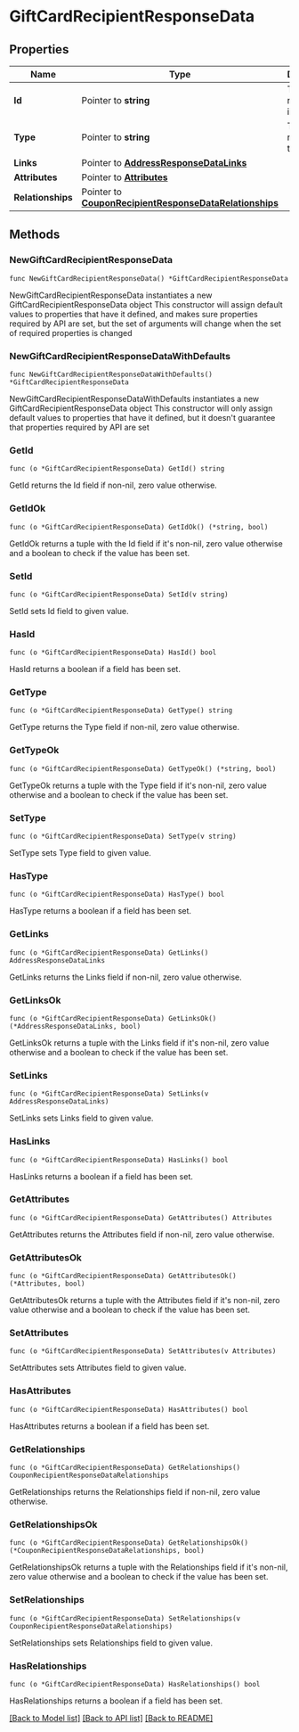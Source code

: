 # GiftCardRecipientResponseData

## Properties

Name | Type | Description | Notes
------------ | ------------- | ------------- | -------------
**Id** | Pointer to **string** | The resource&#39;s id | [optional] 
**Type** | Pointer to **string** | The resource&#39;s type | [optional] 
**Links** | Pointer to [**AddressResponseDataLinks**](AddressResponseDataLinks.md) |  | [optional] 
**Attributes** | Pointer to [**Attributes**](Attributes.md) |  | [optional] 
**Relationships** | Pointer to [**CouponRecipientResponseDataRelationships**](CouponRecipientResponseDataRelationships.md) |  | [optional] 

## Methods

### NewGiftCardRecipientResponseData

`func NewGiftCardRecipientResponseData() *GiftCardRecipientResponseData`

NewGiftCardRecipientResponseData instantiates a new GiftCardRecipientResponseData object
This constructor will assign default values to properties that have it defined,
and makes sure properties required by API are set, but the set of arguments
will change when the set of required properties is changed

### NewGiftCardRecipientResponseDataWithDefaults

`func NewGiftCardRecipientResponseDataWithDefaults() *GiftCardRecipientResponseData`

NewGiftCardRecipientResponseDataWithDefaults instantiates a new GiftCardRecipientResponseData object
This constructor will only assign default values to properties that have it defined,
but it doesn't guarantee that properties required by API are set

### GetId

`func (o *GiftCardRecipientResponseData) GetId() string`

GetId returns the Id field if non-nil, zero value otherwise.

### GetIdOk

`func (o *GiftCardRecipientResponseData) GetIdOk() (*string, bool)`

GetIdOk returns a tuple with the Id field if it's non-nil, zero value otherwise
and a boolean to check if the value has been set.

### SetId

`func (o *GiftCardRecipientResponseData) SetId(v string)`

SetId sets Id field to given value.

### HasId

`func (o *GiftCardRecipientResponseData) HasId() bool`

HasId returns a boolean if a field has been set.

### GetType

`func (o *GiftCardRecipientResponseData) GetType() string`

GetType returns the Type field if non-nil, zero value otherwise.

### GetTypeOk

`func (o *GiftCardRecipientResponseData) GetTypeOk() (*string, bool)`

GetTypeOk returns a tuple with the Type field if it's non-nil, zero value otherwise
and a boolean to check if the value has been set.

### SetType

`func (o *GiftCardRecipientResponseData) SetType(v string)`

SetType sets Type field to given value.

### HasType

`func (o *GiftCardRecipientResponseData) HasType() bool`

HasType returns a boolean if a field has been set.

### GetLinks

`func (o *GiftCardRecipientResponseData) GetLinks() AddressResponseDataLinks`

GetLinks returns the Links field if non-nil, zero value otherwise.

### GetLinksOk

`func (o *GiftCardRecipientResponseData) GetLinksOk() (*AddressResponseDataLinks, bool)`

GetLinksOk returns a tuple with the Links field if it's non-nil, zero value otherwise
and a boolean to check if the value has been set.

### SetLinks

`func (o *GiftCardRecipientResponseData) SetLinks(v AddressResponseDataLinks)`

SetLinks sets Links field to given value.

### HasLinks

`func (o *GiftCardRecipientResponseData) HasLinks() bool`

HasLinks returns a boolean if a field has been set.

### GetAttributes

`func (o *GiftCardRecipientResponseData) GetAttributes() Attributes`

GetAttributes returns the Attributes field if non-nil, zero value otherwise.

### GetAttributesOk

`func (o *GiftCardRecipientResponseData) GetAttributesOk() (*Attributes, bool)`

GetAttributesOk returns a tuple with the Attributes field if it's non-nil, zero value otherwise
and a boolean to check if the value has been set.

### SetAttributes

`func (o *GiftCardRecipientResponseData) SetAttributes(v Attributes)`

SetAttributes sets Attributes field to given value.

### HasAttributes

`func (o *GiftCardRecipientResponseData) HasAttributes() bool`

HasAttributes returns a boolean if a field has been set.

### GetRelationships

`func (o *GiftCardRecipientResponseData) GetRelationships() CouponRecipientResponseDataRelationships`

GetRelationships returns the Relationships field if non-nil, zero value otherwise.

### GetRelationshipsOk

`func (o *GiftCardRecipientResponseData) GetRelationshipsOk() (*CouponRecipientResponseDataRelationships, bool)`

GetRelationshipsOk returns a tuple with the Relationships field if it's non-nil, zero value otherwise
and a boolean to check if the value has been set.

### SetRelationships

`func (o *GiftCardRecipientResponseData) SetRelationships(v CouponRecipientResponseDataRelationships)`

SetRelationships sets Relationships field to given value.

### HasRelationships

`func (o *GiftCardRecipientResponseData) HasRelationships() bool`

HasRelationships returns a boolean if a field has been set.


[[Back to Model list]](../README.md#documentation-for-models) [[Back to API list]](../README.md#documentation-for-api-endpoints) [[Back to README]](../README.md)


